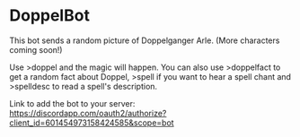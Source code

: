 # DoppelBot

This bot sends a random picture of Doppelganger Arle. (More characters coming soon!)

Use >doppel and the magic will happen.
You can also use >doppelfact to get a random fact about Doppel, >spell if you want to hear a spell chant and >spelldesc to read a spell's description.

Link to add the bot to your server: <https://discordapp.com/oauth2/authorize?client_id=601454973158424585&scope=bot>
